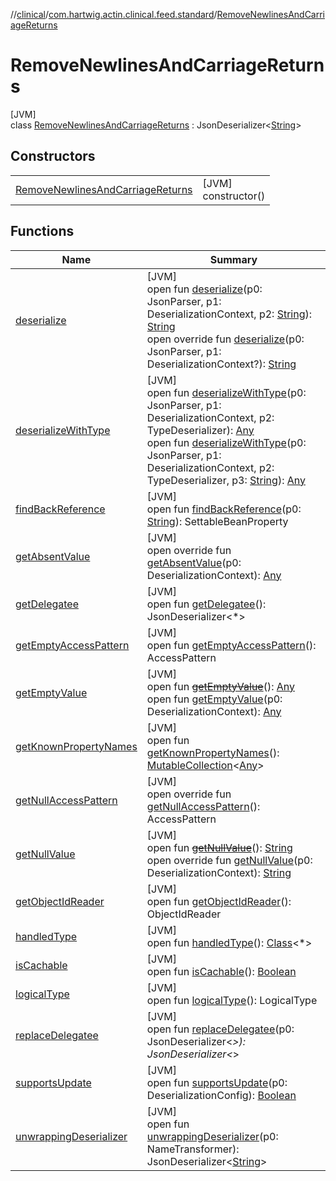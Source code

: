 //[clinical](../../../index.md)/[com.hartwig.actin.clinical.feed.standard](../index.md)/[RemoveNewlinesAndCarriageReturns](index.md)

# RemoveNewlinesAndCarriageReturns

[JVM]\
class [RemoveNewlinesAndCarriageReturns](index.md) : JsonDeserializer&lt;[String](https://kotlinlang.org/api/latest/jvm/stdlib/kotlin/-string/index.html)&gt;

## Constructors

| | |
|---|---|
| [RemoveNewlinesAndCarriageReturns](-remove-newlines-and-carriage-returns.md) | [JVM]<br>constructor() |

## Functions

| Name | Summary |
|---|---|
| [deserialize](index.md#-1701658741%2FFunctions%2F1757943785) | [JVM]<br>open fun [deserialize](index.md#-1701658741%2FFunctions%2F1757943785)(p0: JsonParser, p1: DeserializationContext, p2: [String](https://kotlinlang.org/api/latest/jvm/stdlib/kotlin/-string/index.html)): [String](https://kotlinlang.org/api/latest/jvm/stdlib/kotlin/-string/index.html)<br>open override fun [deserialize](deserialize.md)(p0: JsonParser, p1: DeserializationContext?): [String](https://kotlinlang.org/api/latest/jvm/stdlib/kotlin/-string/index.html) |
| [deserializeWithType](index.md#303597567%2FFunctions%2F1757943785) | [JVM]<br>open fun [deserializeWithType](index.md#303597567%2FFunctions%2F1757943785)(p0: JsonParser, p1: DeserializationContext, p2: TypeDeserializer): [Any](https://kotlinlang.org/api/latest/jvm/stdlib/kotlin/-any/index.html)<br>open fun [deserializeWithType](index.md#1334083236%2FFunctions%2F1757943785)(p0: JsonParser, p1: DeserializationContext, p2: TypeDeserializer, p3: [String](https://kotlinlang.org/api/latest/jvm/stdlib/kotlin/-string/index.html)): [Any](https://kotlinlang.org/api/latest/jvm/stdlib/kotlin/-any/index.html) |
| [findBackReference](index.md#1438700766%2FFunctions%2F1757943785) | [JVM]<br>open fun [findBackReference](index.md#1438700766%2FFunctions%2F1757943785)(p0: [String](https://kotlinlang.org/api/latest/jvm/stdlib/kotlin/-string/index.html)): SettableBeanProperty |
| [getAbsentValue](index.md#-390729380%2FFunctions%2F1757943785) | [JVM]<br>open override fun [getAbsentValue](index.md#-390729380%2FFunctions%2F1757943785)(p0: DeserializationContext): [Any](https://kotlinlang.org/api/latest/jvm/stdlib/kotlin/-any/index.html) |
| [getDelegatee](index.md#-1050556161%2FFunctions%2F1757943785) | [JVM]<br>open fun [getDelegatee](index.md#-1050556161%2FFunctions%2F1757943785)(): JsonDeserializer&lt;*&gt; |
| [getEmptyAccessPattern](index.md#2004370652%2FFunctions%2F1757943785) | [JVM]<br>open fun [getEmptyAccessPattern](index.md#2004370652%2FFunctions%2F1757943785)(): AccessPattern |
| [getEmptyValue](index.md#2066120599%2FFunctions%2F1757943785) | [JVM]<br>open fun [~~getEmptyValue~~](index.md#2066120599%2FFunctions%2F1757943785)(): [Any](https://kotlinlang.org/api/latest/jvm/stdlib/kotlin/-any/index.html)<br>open fun [getEmptyValue](index.md#-1621668596%2FFunctions%2F1757943785)(p0: DeserializationContext): [Any](https://kotlinlang.org/api/latest/jvm/stdlib/kotlin/-any/index.html) |
| [getKnownPropertyNames](index.md#808020811%2FFunctions%2F1757943785) | [JVM]<br>open fun [getKnownPropertyNames](index.md#808020811%2FFunctions%2F1757943785)(): [MutableCollection](https://kotlinlang.org/api/latest/jvm/stdlib/kotlin.collections/-mutable-collection/index.html)&lt;[Any](https://kotlinlang.org/api/latest/jvm/stdlib/kotlin/-any/index.html)&gt; |
| [getNullAccessPattern](index.md#-96796966%2FFunctions%2F1757943785) | [JVM]<br>open override fun [getNullAccessPattern](index.md#-96796966%2FFunctions%2F1757943785)(): AccessPattern |
| [getNullValue](index.md#-1752557675%2FFunctions%2F1757943785) | [JVM]<br>open fun [~~getNullValue~~](index.md#-1752557675%2FFunctions%2F1757943785)(): [String](https://kotlinlang.org/api/latest/jvm/stdlib/kotlin/-string/index.html)<br>open override fun [getNullValue](index.md#432781262%2FFunctions%2F1757943785)(p0: DeserializationContext): [String](https://kotlinlang.org/api/latest/jvm/stdlib/kotlin/-string/index.html) |
| [getObjectIdReader](index.md#911426750%2FFunctions%2F1757943785) | [JVM]<br>open fun [getObjectIdReader](index.md#911426750%2FFunctions%2F1757943785)(): ObjectIdReader |
| [handledType](index.md#1063755675%2FFunctions%2F1757943785) | [JVM]<br>open fun [handledType](index.md#1063755675%2FFunctions%2F1757943785)(): [Class](https://docs.oracle.com/javase/8/docs/api/java/lang/Class.html)&lt;*&gt; |
| [isCachable](index.md#1654902530%2FFunctions%2F1757943785) | [JVM]<br>open fun [isCachable](index.md#1654902530%2FFunctions%2F1757943785)(): [Boolean](https://kotlinlang.org/api/latest/jvm/stdlib/kotlin/-boolean/index.html) |
| [logicalType](index.md#1638353390%2FFunctions%2F1757943785) | [JVM]<br>open fun [logicalType](index.md#1638353390%2FFunctions%2F1757943785)(): LogicalType |
| [replaceDelegatee](index.md#79105129%2FFunctions%2F1757943785) | [JVM]<br>open fun [replaceDelegatee](index.md#79105129%2FFunctions%2F1757943785)(p0: JsonDeserializer&lt;*&gt;): JsonDeserializer&lt;*&gt; |
| [supportsUpdate](index.md#336340330%2FFunctions%2F1757943785) | [JVM]<br>open fun [supportsUpdate](index.md#336340330%2FFunctions%2F1757943785)(p0: DeserializationConfig): [Boolean](https://kotlinlang.org/api/latest/jvm/stdlib/kotlin/-boolean/index.html) |
| [unwrappingDeserializer](index.md#-1815728544%2FFunctions%2F1757943785) | [JVM]<br>open fun [unwrappingDeserializer](index.md#-1815728544%2FFunctions%2F1757943785)(p0: NameTransformer): JsonDeserializer&lt;[String](https://kotlinlang.org/api/latest/jvm/stdlib/kotlin/-string/index.html)&gt; |
